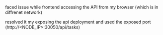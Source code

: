 faced issue while frontend accessing the API from my browser (which is in diffrenet network)

resolved it my exposing the api deployment and used the exposed port (http://<NODE_IP>:30050/api/tasks)
